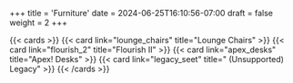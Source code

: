 +++
title = 'Furniture'
date = 2024-06-25T16:10:56-07:00
draft = false
weight = 2
+++

{{< cards >}}
    {{< card link="lounge_chairs" title="Lounge Chairs" >}}
    {{< card link="flourish_2" title="Flourish II" >}}
    {{< card link="apex_desks" title="Apex! Desks" >}}
    {{< card link="legacy_seet" title=" (Unsupported) Legacy" >}}
{{< /cards >}}